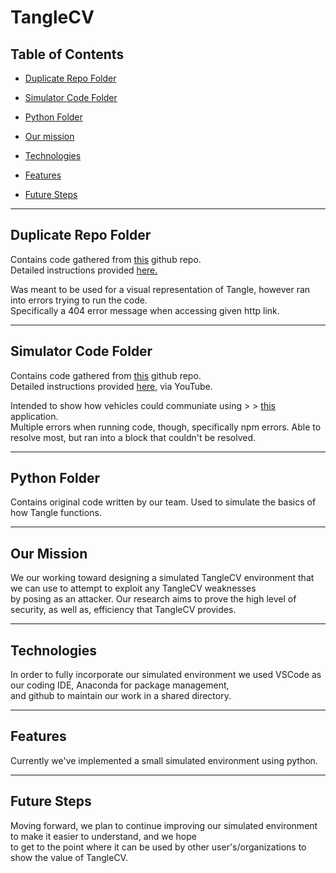 # TangleCV 

  


## Table of Contents  

* [Duplicate Repo Folder](#markdown-header-duplicate-repo-folder) 

* [Simulator Code Folder](#markdown-header-simulator-code-folder) 

* [Python Folder](#markdown-header-python-folder) 

* [Our mission](#markdown-header-our-mission) 

* [Technologies](#markdown-header-technologies) 

* [Features](#markdown-header-features) 

* [Future Steps](#markdown-header-future-steps) 

--- 

## Duplicate Repo Folder 

Contains code gathered from <a href="https://github.com/iotaledger/high-mobility-blueprints">this</a> github repo. </br>
Detailed instructions provided <a href="https://steemit.com/iota/@jordaan01/building-an-iota-tangle-from-scratch-in-python-and-flask">here.</a> </br>

Was meant to be used for a visual representation of Tangle, however ran into errors trying to run the code. </br>
Specifically a 404 error message when accessing given http link.

 --- 

## Simulator Code Folder

Contains code gathered from <a href="https://github.com/ljlabs/tangle-pow">this</a> github repo. </br>
Detailed instructions provided <a href="https://www.youtube.com/watch?v=L-O-okg0bWk">here,</a> via YouTube. </br>

Intended to show how vehicles could communiate using > > <a href="https://console.high-mobility.com/qdEZ/">this</a> application. </br>
Multiple errors when running code, though, specifically npm errors. Able to resolve most, but ran into a block that couldn't be resolved.  

 --- 

## Python Folder

Contains original code written by our team. Used to simulate the basics of how Tangle functions. 

 --- 

## Our Mission

We our working toward designing a simulated TangleCV environment that we can use to attempt to exploit any TangleCV weaknesses </br>
by posing as an attacker. Our research aims to prove the high level of security, as well as, efficiency that TangleCV provides.

 --- 

## Technologies

In order to fully incorporate our simulated environment we used VSCode as our coding IDE, Anaconda for package management, </br>
and github to maintain our work in a shared directory.  

 --- 

## Features

Currently we've implemented a small simulated environment using python.

 --- 

## Future Steps

Moving forward, we plan to continue improving our simulated environment to make it easier to understand, and we hope </br>
to get to the point where it can be used by other user's/organizations to show the value of TangleCV. 

